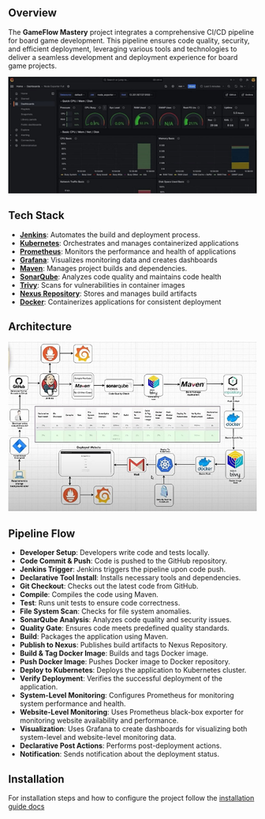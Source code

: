 ## Overview

The **GameFlow Mastery** project integrates a comprehensive CI/CD pipeline for board game development. This pipeline ensures code quality, security, and efficient deployment, leveraging various tools and technologies to deliver a seamless development and deployment experience for board game projects.

![alt text](./docs/assets/image-3.png)

## Tech Stack

- [**Jenkins**](https://www.jenkins.io/doc/): Automates the build and deployment process.
- [**Kubernetes**](https://kubernetes.io/docs/setup/): Orchestrates and manages containerized applications
- [**Prometheus**](https://prometheus.io/docs/prometheus/latest/getting_started/): Monitors the performance and health of applications
- [**Grafana**](https://grafana.com/docs/grafana/latest/): Visualizes monitoring data and creates dashboards
- [**Maven**](https://maven.apache.org/guides/getting-started/index.html): Manages project builds and dependencies.
- [**SonarQube**](https://docs.sonarsource.com/sonarqube/latest/): Analyzes code quality and maintains code health
- [**Trivy**](https://aquasecurity.github.io/trivy/v0.53/): Scans for vulnerabilities in container images
- [**Nexus Repository**](https://help.sonatype.com/en/installation-and-upgrades.html): Stores and manages build artifacts
- [**Docker**](https://docs.docker.com/get-docker/): Containerizes applications for consistent deployment

## Architecture

![Architecture](./docs/assets/image.png)

## Pipeline Flow

- **Developer Setup**: Developers write code and tests locally.
- **Code Commit & Push**: Code is pushed to the GitHub repository.
- **Jenkins Trigger**: Jenkins triggers the pipeline upon code push.
- **Declarative Tool Install**: Installs necessary tools and dependencies.
- **Git Checkout**: Checks out the latest code from GitHub.
- **Compile**: Compiles the code using Maven.
- **Test**: Runs unit tests to ensure code correctness.
- **File System Scan**: Checks for file system anomalies.
- **SonarQube Analysis**: Analyzes code quality and security issues.
- **Quality Gate**: Ensures code meets predefined quality standards.
- **Build**: Packages the application using Maven.
- **Publish to Nexus**: Publishes build artifacts to Nexus Repository.
- **Build & Tag Docker Image**: Builds and tags Docker image.
- **Push Docker Image**: Pushes Docker image to Docker repository.
- **Deploy to Kubernetes**: Deploys the application to Kubernetes cluster.
- **Verify Deployment**: Verifies the successful deployment of the application.
- **System-Level Monitoring**: Configures Prometheus for monitoring system performance and health.
- **Website-Level Monitoring**: Uses Prometheus black-box exporter for monitoring website availability and performance.
- **Visualization**: Uses Grafana to create dashboards for visualizing both system-level and website-level monitoring data.
- **Declarative Post Actions**: Performs post-deployment actions.
- **Notification**: Sends notification about the deployment status.

## Installation

For installation steps and how to configure the project follow the [installation guide docs](./docs)
